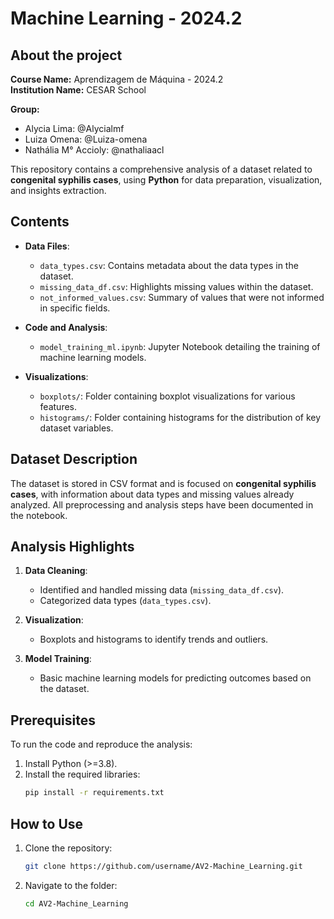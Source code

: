 # Machine Learning - 2024.2

## About the project

**Course Name:** Aprendizagem de Máquina - 2024.2  
**Institution Name:** CESAR School

**Group:**
- Alycia Lima: @Alycialmf
- Luiza Omena: @Luiza-omena
- Nathália M° Accioly: @nathaliaacl

This repository contains a comprehensive analysis of a dataset related to **congenital syphilis cases**, using **Python** for data preparation, visualization, and insights extraction.

## Contents

- **Data Files**:
  - `data_types.csv`: Contains metadata about the data types in the dataset.
  - `missing_data_df.csv`: Highlights missing values within the dataset.
  - `not_informed_values.csv`: Summary of values that were not informed in specific fields.
  
- **Code and Analysis**:
  - `model_training_ml.ipynb`: Jupyter Notebook detailing the training of machine learning models.
  
- **Visualizations**:
  - `boxplots/`: Folder containing boxplot visualizations for various features.
  - `histograms/`: Folder containing histograms for the distribution of key dataset variables.

## Dataset Description

The dataset is stored in CSV format and is focused on **congenital syphilis cases**, with information about data types and missing values already analyzed. All preprocessing and analysis steps have been documented in the notebook.

## Analysis Highlights

1. **Data Cleaning**:
   - Identified and handled missing data (`missing_data_df.csv`).
   - Categorized data types (`data_types.csv`).

2. **Visualization**:
   - Boxplots and histograms to identify trends and outliers.

3. **Model Training**:
   - Basic machine learning models for predicting outcomes based on the dataset.

## Prerequisites

To run the code and reproduce the analysis:

1. Install Python (>=3.8).
2. Install the required libraries:
   ```bash
   pip install -r requirements.txt

## How to Use

1. Clone the repository:
   ```bash
   git clone https://github.com/username/AV2-Machine_Learning.git

2. Navigate to the folder:
   ```bash
   cd AV2-Machine_Learning
